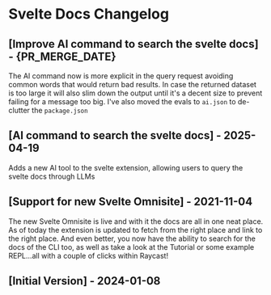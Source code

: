 # Svelte Docs Changelog

## [Improve AI command to search the svelte docs] - {PR_MERGE_DATE}

The AI command now is more explicit in the query request avoiding common words that would return bad results. In case the returned dataset is too large it will also slim down the output until it's a decent size to prevent failing for a message too big. I've also moved the evals to `ai.json` to de-clutter the `package.json`

## [AI command to search the svelte docs] - 2025-04-19

Adds a new AI tool to the svelte extension, allowing users to query the svelte docs through LLMs

## [Support for new Svelte Omnisite] - 2021-11-04

The new Svelte Omnisite is live and with it the docs are all in one neat place. As of today the extension is updated to fetch from the right place and link to the right place. And even better, you now have the ability to search for the docs of the CLI too, as well as take a look at the Tutorial or some example REPL...all with a couple of clicks within Raycast!

## [Initial Version] - 2024-01-08
